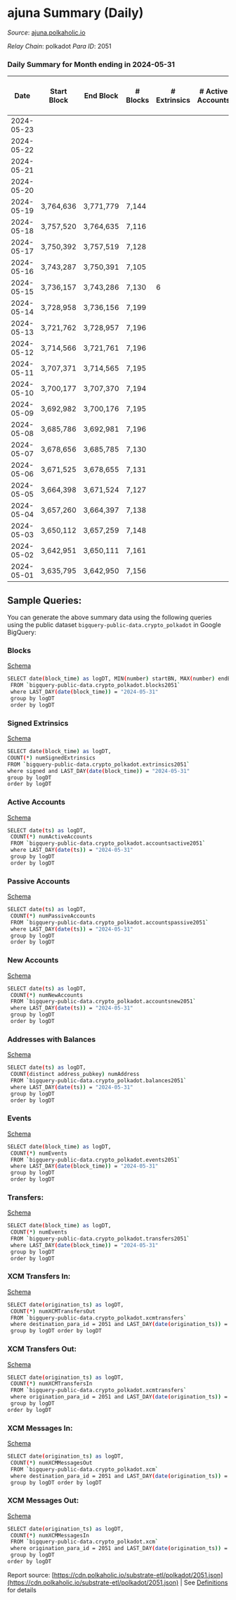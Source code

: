 # ajuna Summary (Daily)

_Source_: [ajuna.polkaholic.io](https://ajuna.polkaholic.io)

*Relay Chain*: polkadot
*Para ID*: 2051



### Daily Summary for Month ending in 2024-05-31


| Date    | Start Block | End Block | # Blocks | # Extrinsics | # Active Accounts | # Passive Accounts | # New Accounts | # Addresses | # Events  | # Transfers ($USD) | # XCM Transfers In ($USD) | # XCM Transfers Out ($USD) | # XCM In | # XCM Out | Issues |
|---------|-------------|-----------|----------|--------------|-------------------|--------------------|----------------|-------------|-----------|--------------------|---------------------------|----------------------------|----------|-----------|--------|
| 2024-05-23 |  |  |  |  |  |  |  |  |  |   |   |   |  |  |  |
| 2024-05-22 |  |  |  |  |  |  |  | 17 |  |   |   |   |  |  |  |
| 2024-05-21 |  |  |  |  |  |  |  | 15 |  |   |   |   |  |  |  |
| 2024-05-20 |  |  |  |  |  |  |  | 15 |  |   |   |   |  |  |  |
| 2024-05-19 | 3,764,636 | 3,771,779 | 7,144 |  |  |  |  | 9 | 14,292 |   |   |   |  |  |  |
| 2024-05-18 | 3,757,520 | 3,764,635 | 7,116 |  |  |  |  | 9 | 14,236 |   |   |   |  |  |  |
| 2024-05-17 | 3,750,392 | 3,757,519 | 7,128 |  |  |  |  | 9 | 14,260 |   |   |   |  |  |  |
| 2024-05-16 | 3,743,287 | 3,750,391 | 7,105 |  |  |  |  | 9 | 14,214 |   |   |   |  |  |  |
| 2024-05-15 | 3,736,157 | 3,743,286 | 7,130 | 6 |  |  |  | 9 | 14,305 | 1  |   |   |  |  |  |
| 2024-05-14 | 3,728,958 | 3,736,156 | 7,199 |  |  |  |  | 8 | 14,405 |   |   |   |  |  |  |
| 2024-05-13 | 3,721,762 | 3,728,957 | 7,196 |  |  |  |  | 8 | 14,396 |   |   |   |  |  |  |
| 2024-05-12 | 3,714,566 | 3,721,761 | 7,196 |  |  |  |  | 8 | 14,396 |   |   |   |  |  |  |
| 2024-05-11 | 3,707,371 | 3,714,565 | 7,195 |  |  |  |  | 8 | 14,394 |   |   |   |  |  |  |
| 2024-05-10 | 3,700,177 | 3,707,370 | 7,194 |  |  |  |  | 8 | 14,392 |   |   |   |  |  |  |
| 2024-05-09 | 3,692,982 | 3,700,176 | 7,195 |  |  |  |  | 8 | 14,394 |   |   |   |  |  |  |
| 2024-05-08 | 3,685,786 | 3,692,981 | 7,196 |  |  |  |  | 8 | 14,396 |   |   |   |  |  |  |
| 2024-05-07 | 3,678,656 | 3,685,785 | 7,130 |  |  |  |  | 8 | 14,267 |   |   |   |  |  |  |
| 2024-05-06 | 3,671,525 | 3,678,655 | 7,131 |  |  |  |  | 8 | 14,266 |   |   |   |  |  |  |
| 2024-05-05 | 3,664,398 | 3,671,524 | 7,127 |  |  |  |  |  | 14,258 |   |   |   |  |  |  |
| 2024-05-04 | 3,657,260 | 3,664,397 | 7,138 |  |  |  |  |  | 14,280 |   |   |   |  |  |  |
| 2024-05-03 | 3,650,112 | 3,657,259 | 7,148 |  |  |  |  |  | 14,300 |   |   |   |  |  |  |
| 2024-05-02 | 3,642,951 | 3,650,111 | 7,161 |  |  |  |  |  | 14,326 |   |   |   |  |  |  |
| 2024-05-01 | 3,635,795 | 3,642,950 | 7,156 |  |  |  |  |  | 14,316 |   |   |   |  |  |  |

## Sample Queries:
You can generate the above summary data using the following queries using the public dataset `bigquery-public-data.crypto_polkadot` in Google BigQuery:


### Blocks 

[Schema](https://github.com/colorfulnotion/substrate-etl/blob/main/schema/blocks.json)

```bash
SELECT date(block_time) as logDT, MIN(number) startBN, MAX(number) endBN, COUNT(*) numBlocks 
 FROM `bigquery-public-data.crypto_polkadot.blocks2051`  
 where LAST_DAY(date(block_time)) = "2024-05-31" 
 group by logDT 
 order by logDT
```

### Signed Extrinsics 

[Schema](https://github.com/colorfulnotion/substrate-etl/blob/main/schema/extrinsics.json)

```bash
SELECT date(block_time) as logDT, 
COUNT(*) numSignedExtrinsics 
FROM `bigquery-public-data.crypto_polkadot.extrinsics2051`  
where signed and LAST_DAY(date(block_time)) = "2024-05-31" 
group by logDT 
order by logDT
```

### Active Accounts 

[Schema](https://github.com/colorfulnotion/substrate-etl/blob/main/schema/accountsactive.json)

```bash
SELECT date(ts) as logDT, 
 COUNT(*) numActiveAccounts 
 FROM `bigquery-public-data.crypto_polkadot.accountsactive2051` 
 where LAST_DAY(date(ts)) = "2024-05-31" 
 group by logDT 
 order by logDT
```

### Passive Accounts 

[Schema](https://github.com/colorfulnotion/substrate-etl/blob/main/schema/accountspassive.json)

```bash
SELECT date(ts) as logDT, 
 COUNT(*) numPassiveAccounts 
 FROM `bigquery-public-data.crypto_polkadot.accountspassive2051` 
 where LAST_DAY(date(ts)) = "2024-05-31" 
 group by logDT 
 order by logDT
```

### New Accounts 

[Schema](https://github.com/colorfulnotion/substrate-etl/blob/main/schema/accountsnew.json)

```bash
SELECT date(ts) as logDT, 
 COUNT(*) numNewAccounts 
 FROM `bigquery-public-data.crypto_polkadot.accountsnew2051` 
 where LAST_DAY(date(ts)) = "2024-05-31" 
 group by logDT
 order by logDT
```

### Addresses with Balances 

[Schema](https://github.com/colorfulnotion/substrate-etl/blob/main/schema/balances.json)

```bash
SELECT date(ts) as logDT,
 COUNT(distinct address_pubkey) numAddress 
 FROM `bigquery-public-data.crypto_polkadot.balances2051` 
 where LAST_DAY(date(ts)) = "2024-05-31" 
 group by logDT 
 order by logDT
```

### Events 

[Schema](https://github.com/colorfulnotion/substrate-etl/blob/main/schema/events.json)

```bash
SELECT date(block_time) as logDT, 
 COUNT(*) numEvents 
 FROM `bigquery-public-data.crypto_polkadot.events2051` 
 where LAST_DAY(date(block_time)) = "2024-05-31" 
 group by logDT 
 order by logDT
```

### Transfers:

[Schema](https://github.com/colorfulnotion/substrate-etl/blob/main/schema/transfers.json)

```bash
SELECT date(block_time) as logDT, 
 COUNT(*) numEvents 
 FROM `bigquery-public-data.crypto_polkadot.transfers2051` 
 where LAST_DAY(date(block_time)) = "2024-05-31" 
 group by logDT 
 order by logDT
```

### XCM Transfers In: 

[Schema](https://github.com/colorfulnotion/substrate-etl/blob/main/schema/xcmtransfers.json)

```bash
SELECT date(origination_ts) as logDT, 
 COUNT(*) numXCMTransfersOut 
 FROM `bigquery-public-data.crypto_polkadot.xcmtransfers` 
 where destination_para_id = 2051 and LAST_DAY(date(origination_ts)) = "2024-05-31" 
 group by logDT order by logDT
```

### XCM Transfers Out: 

[Schema](https://github.com/colorfulnotion/substrate-etl/blob/main/schema/xcmtransfers.json)

```bash
SELECT date(origination_ts) as logDT, 
 COUNT(*) numXCMTransfersIn 
 FROM `bigquery-public-data.crypto_polkadot.xcmtransfers` 
 where origination_para_id = 2051 and LAST_DAY(date(origination_ts)) = "2024-05-31" 
 group by logDT 
order by logDT
```

### XCM Messages In: 

[Schema](https://github.com/colorfulnotion/substrate-etl/blob/main/schema/xcm.json)

```bash
SELECT date(origination_ts) as logDT, 
 COUNT(*) numXCMMessagesOut 
 FROM `bigquery-public-data.crypto_polkadot.xcm` 
 where destination_para_id = 2051 and LAST_DAY(date(origination_ts)) = "2024-05-31" 
 group by logDT order by logDT
```

### XCM Messages Out: 

[Schema](https://github.com/colorfulnotion/substrate-etl/blob/main/schema/xcm.json)

```bash
SELECT date(origination_ts) as logDT, 
 COUNT(*) numXCMMessagesIn 
 FROM `bigquery-public-data.crypto_polkadot.xcm` 
 where origination_para_id = 2051 and LAST_DAY(date(origination_ts)) = "2024-05-31" 
 group by logDT 
order by logDT
```


Report source: [https://cdn.polkaholic.io/substrate-etl/polkadot/2051.json](https://cdn.polkaholic.io/substrate-etl/polkadot/2051.json) | See [Definitions](/DEFINITIONS.md) for details
